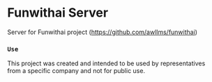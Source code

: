# Funwithai Server 

Server for Funwithai project (https://github.com/awllms/funwithai)

### `Use`

This project was created and intended to be used by representatives \
from a specific company and not for public use.